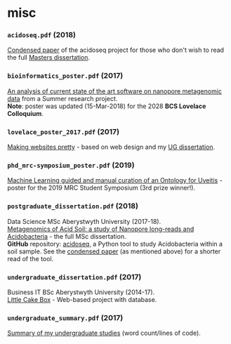 # misc

### `acidoseq.pdf` (2018)
[Condensed paper](https://github.com/sap218/misc/blob/master/acidoseq.pdf) of the acidoseq project for those who don't wish to read the full [Masters dissertation](https://github.com/sap218/misc/blob/master/postgraduate_dissertation.pdf).

### `bioinformatics_poster.pdf` (2017)
[An analysis of current state of the art software on nanopore metagenomic data](https://github.com/sap218/misc/blob/master/bioinformatics_poster.pdf) from a Summer research project.
<br />
**Note**: poster was updated (15-Mar-2018) for the 2028 **BCS Lovelace Colloquium**. 

### `lovelace_poster_2017.pdf` (2017)
[Making websites pretty](https://github.com/sap218/misc/blob/master/lovelace_poster_2017.pdf) - based on web design and my [UG dissertation](https://github.com/sap218/misc/blob/master/undergraduate_dissertation.pdf).

### `phd_mrc-symposium_poster.pdf` (2019)
[Machine Learning guided and manual curation of an Ontology for Uveitis](https://github.com/sap218/misc/blob/master/phd_mrc-symposium_poster.pdf) - poster for the 2019 MRC Student Symposium (3rd prize winner!).

### `postgraduate_dissertation.pdf` (2018)
Data Science MSc Aberystwyth University (2017-18).
<br />
[Metagenomics of Acid Soil: a study of Nanopore long-reads and Acidobacteria](https://github.com/sap218/misc/blob/master/postgraduate_dissertation.pdf) - the full MSc dissertation.
<br />
**GitHub** repository: [acidoseq](https://github.com/sap218/acidoseq), a Python tool to study Acidobacteria within a soil sample. See the [condensed paper](https://github.com/sap218/misc/blob/master/acidoseq.pdf) (as mentioned above) for a shorter read of the tool.

### `undergraduate_dissertation.pdf` (2017) 
Business IT BSc Aberystwyth University (2014-17).
<br />
[Little Cake Box](https://github.com/sap218/misc/blob/master/undergraduate_dissertation.pdf) - Web-based project with database.

### `undergraduate_summary.pdf` (2017)
[Summary of my undergraduate studies](https://github.com/sap218/misc/blob/master/undergraduate_summary.pdf) (word count/lines of code).
